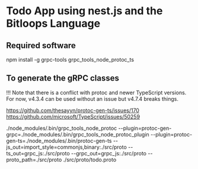 # Todo App using nest.js and the Bitloops Language

## Required software

npm install -g grpc-tools grpc_tools_node_protoc_ts

## To generate the gRPC classes

!!! Note that there is a conflict with protoc and newer TypeScript versions. For now, v4.3.4 can be used without an issue but v4.7.4 breaks things.

https://github.com/thesayyn/protoc-gen-ts/issues/170
https://github.com/microsoft/TypeScript/issues/50259

<!-- grpc_tools_node_protoc \
--js_out=import_style=commonjs,binary:./src/proto \
--grpc_out=grpc_js:./src/proto \
--plugin=protoc-gen-grpc=`which grpc_tools_node_protoc_plugin` \
-I ./src/proto \
./src/proto/todo.proto

protoc \
--plugin=protoc-gen-ts=./node_modules/.bin/protoc-gen-ts \
--ts_out=grpc_js:./src/proto \
-I ./src/proto \
./src/proto/*.proto

./node_modules/.bin/grpc_tools_node_protoc \
  --plugin=protoc-gen-grpc=./node_modules/.bin/grpc_tools_node_protoc_plugin \
  --plugin=protoc-gen-ts=./node_modules/.bin/protoc-gen-ts \
  --js_out=import_style=commonjs,binary:./src/proto \
  --ts_out=grpc_js:./src/proto \
  --grpc_out=grpc_js:./src/proto \
  --proto_path=./src/proto \
  ./src/proto/todo.proto -->

./node_modules/.bin/grpc_tools_node_protoc --plugin=protoc-gen-grpc=./node_modules/.bin/grpc_tools_node_protoc_plugin --plugin=protoc-gen-ts=./node_modules/.bin/protoc-gen-ts --js_out=import_style=commonjs,binary:./src/proto --ts_out=grpc_js:./src/proto --grpc_out=grpc_js:./src/proto --proto_path=./src/proto ./src/proto/todo.proto